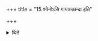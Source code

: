 +++
title = "15 श्येनोऽसि गायत्रच्छन्दा इति"

+++

<details><summary>थिते</summary>

श्येनोऽसि गायत्रच्छन्दा इति मध्यमायां च स्तोत्रीयायामन्वारोहम् १५
</details>
